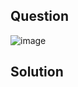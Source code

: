 ## Question

![image](https://github.com/user-attachments/assets/406012df-916b-4c06-9378-08f4f2a6cbbc)

## Solution
